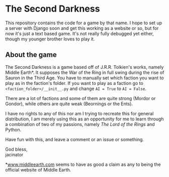 # The Second Darkness

This repository contains the code for a game by that name. I hope to set up a server with Django
soon and get this working as a website or so, but for now it's just a text based game. It's not
really fully debugged yet either, though my younger brother loves to play it.

## About the game

The Second Darkness is a game based off of J.R.R. Tolkien's works, namely Middle Earth\*. It
supposes the War of the Ring in full swing during the rise of Sauron in the Third Age. You have to
manually set which faction you want to play as in the faction's folder. If you want to play as a
faction go to ```<faction_folder>/__init__.py``` and change ```AI = True``` to ```AI = False```.

There are a lot of factions and some of them are quite strong (Mordor or Gondor), while others are
quite weak (Beornings or the Ents).

I have no rights to any of this nor am I trying to recreate this for general distribution, I am
merely using this as an opportunity for me to learn through a combination of two of my passions,
namely <em>The Lord of the Rings</em> and Python.

Have fun with this, and leave a comment or an issue or something.

God bless,<br>
jacinator

\*<a href="http://www.middleearth.com/" target="_blank">www.middleearth.com</a> seems to have as good a claim as
any to being the official website of Middle Earth.
